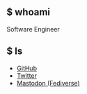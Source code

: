 ## $ whoami

Software Engineer

## $ ls

* [GitHub](https://github.com/pwelch)
* [Twitter](https://twitter.com/pwelch)
* [Mastodon (Fediverse)](https://mastodon.social/@pwelch)
